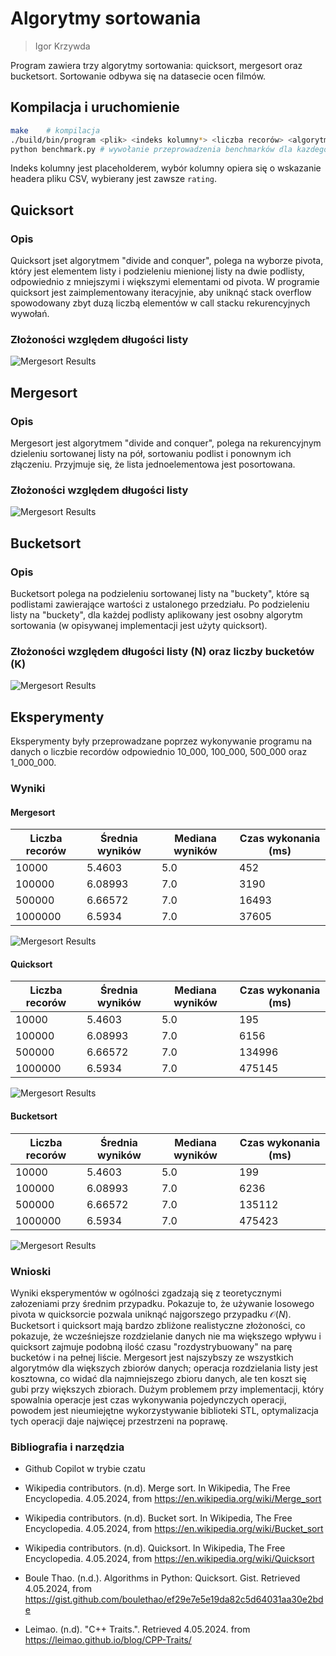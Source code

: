 # Algorytmy sortowania

> Igor Krzywda

Program zawiera trzy algorytmy sortowania: quicksort, mergesort oraz bucketsort. Sortowanie odbywa się na datasecie ocen filmów.

## Kompilacja i uruchomienie

```sh
make    # kompilacja
./build/bin/program <plik> <indeks kolumny*> <liczba recorów> <algorytm> <liczba przejść randomizacji> <rand seed>  # wywołanie pliku wynonywalnego
python benchmark.py # wywołanie przeprowadzenia benchmarków dla kazdego algorytmu
```

Indeks kolumny jest placeholderem, wybór kolumny opiera się o wskazanie headera pliku CSV, wybierany jest zawsze `rating`.

## Quicksort

### Opis

Quicksort jset algorytmem "divide and conquer", polega na wyborze pivota, który jest elementem listy i podzieleniu mienionej listy na dwie podlisty, odpowiednio z mniejszymi i większymi elementami od pivota. W programie quicksort jest zaimplementowany iteracyjnie, aby uniknąć stack overflow spowodowany zbyt duzą liczbą elementów w call stacku rekurencyjnych wywołań.

### Złożoności względem długości listy

![Mergesort Results](assets/qsort.png)

## Mergesort

### Opis

Mergesort jest algorytmem "divide and conquer", polega na rekurencyjnym dzieleniu sortowanej listy na pół, sortowaniu podlist i ponownym ich złączeniu. Przyjmuje się, że lista jednoelementowa jest posortowana.

### Złożoności względem długości listy

![Mergesort Results](assets/msort.png)

## Bucketsort

### Opis

Bucketsort polega na podzieleniu sortowanej listy na "buckety", które są podlistami zawierające wartości z ustalonego przedziału. Po podzieleniu listy na "buckety", dla każdej podlisty aplikowany jest osobny algorytm sortowania (w opisywanej implementacji jest użyty quicksort).

### Złożoności względem długości listy (N) oraz liczby bucketów (K)

![Mergesort Results](assets/bsort.png)

## Eksperymenty

Eksperymenty były przeprowadzane poprzez wykonywanie programu na danych o liczbie recordów odpowiednio 10_000, 100_000, 500_000 oraz 1_000_000.

### Wyniki

#### Mergesort

| Liczba recorów | Średnia wyników | Mediana wyników | Czas wykonania (ms) |
| -------------- | --------------- | --------------- | ------------------- |
| 10000          | 5.4603          | 5.0             | 452                 |
| 100000         | 6.08993         | 7.0             | 3190                |
| 500000         | 6.66572         | 7.0             | 16493               |
| 1000000        | 6.5934          | 7.0             | 37605               |

![Mergesort Results](assets/benchmark_plot_mergesort.png)

#### Quicksort

| Liczba recorów | Średnia wyników | Mediana wyników | Czas wykonania (ms) |
| -------------- | --------------- | --------------- | ------------------- |
| 10000          | 5.4603          | 5.0             | 195                 |
| 100000         | 6.08993         | 7.0             | 6156                |
| 500000         | 6.66572         | 7.0             | 134996              |
| 1000000        | 6.5934          | 7.0             | 475145              |

![Mergesort Results](assets/benchmark_plot_quicksort.png)

#### Bucketsort

| Liczba recorów | Średnia wyników | Mediana wyników | Czas wykonania (ms) |
| -------------- | --------------- | --------------- | ------------------- |
| 10000          | 5.4603          | 5.0             | 199                 |
| 100000         | 6.08993         | 7.0             | 6236                |
| 500000         | 6.66572         | 7.0             | 135112              |
| 1000000        | 6.5934          | 7.0             | 475423              |

![Mergesort Results](assets/benchmark_plot_bucketsort.png)

### Wnioski

Wyniki eksperymentów w ogólności zgadzają się z teoretycznymi załozeniami przy średnim przypadku. Pokazuje to, że używanie losowego pivota w quicksorcie pozwala uniknąć najgorszego przypadku $\mathcal{O}(N)$.
Bucketsort i quicksort mają bardzo zbliżone realistyczne złożoności, co pokazuje, że wcześniejsze rozdzielanie danych nie ma większego wpływu i quicksort zajmuje podobną ilość czasu "rozdystrybuowany" na parę bucketów i na pełnej liście. Mergesort jest najszybszy ze wszystkich algorytmów dla większych zbiorów danych; operacja rozdzielania listy jest kosztowna, co widać dla najmniejszego zbioru danych, ale ten koszt się gubi przy większych zbiorach.
Dużym problemem przy implementacji, który spowalnia operacje jest czas wykonywania pojedynczych operacji, powodem jest nieumiejętne wykorzystywanie biblioteki STL, optymalizacja tych operacji daje najwięcej przestrzeni na poprawę.

### Bibliografia i narzędzia

- Github Copilot w trybie czatu

- Wikipedia contributors. (n.d). Merge sort. In Wikipedia, The Free Encyclopedia. 4.05.2024, from https://en.wikipedia.org/wiki/Merge_sort
- Wikipedia contributors. (n.d). Bucket sort. In Wikipedia, The Free Encyclopedia. 4.05.2024, from https://en.wikipedia.org/wiki/Bucket_sort
- Wikipedia contributors. (n.d). Quicksort. In Wikipedia, The Free Encyclopedia. 4.05.2024, from https://en.wikipedia.org/wiki/Quicksort
- Boule Thao. (n.d.). Algorithms in Python: Quicksort. Gist. Retrieved 4.05.2024, from https://gist.github.com/boulethao/ef29e7e5e19da82c5d64031aa30e2bde
- Leimao. (n.d). "C++ Traits.". Retrieved 4.05.2024. from https://leimao.github.io/blog/CPP-Traits/
